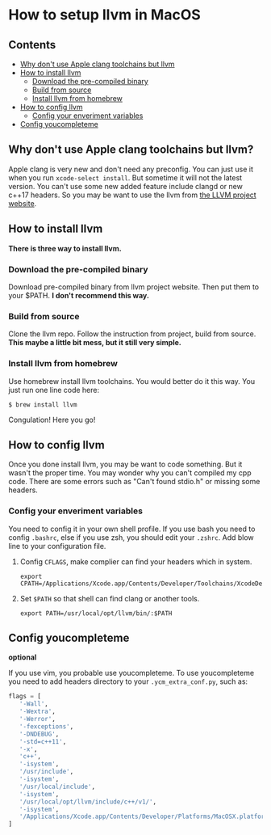 # How to setup llvm in MacOS

## Contents

-   [Why don't use Apple clang toolchains but llvm](#why-dont-use-apple-clang-toolchains-but-llvm)
-   [How to install llvm](#how-to-install-llvm)
    -   [Download the pre-compiled binary](#download-the-pre-compiled-binary)
    -   [Build from source](#build-from-source)
    -   [Install llvm from homebrew](#install-llvm-from-homebrew)
-   [How to config llvm](#how-to-config-llvm)
    -   [Config your enveriment variables](#config-your-enveriment-variables)
-   [Config youcompleteme](#config-youcompleteme)

## Why don't use Apple clang toolchains but llvm?

Apple clang is very new and don't need any preconfig. You can just use it when you run `xcode-select install`. But sometime it will not the latest version. You can't use some new added feature include clangd or new c++17 headers. So you may be want to use the llvm from [the LLVM project website](https://llvm.org).

## How to install llvm

**There is three way to install llvm.**

### Download the pre-compiled binary

Download pre-compiled binary from llvm project website. Then put them to your $PATH.
**I don't recommend this way.**

### Build from source

Clone the llvm repo. Follow the instruction from project, build from source.
**This maybe a little bit mess, but it still very simple.**

### Install llvm from homebrew

Use homebrew install llvm toolchains. You would better do it this way.
You just run one line code here:

```shell
$ brew install llvm
```

Congulation! Here you go!

## How to config llvm

Once you done install llvm, you may be want to code something. But it wasn't the proper time. You may wonder why you can't compiled my cpp code. There are some errors such as "Can't found stdio.h" or missing some headers.

### Config your enveriment variables

You need to config it in your own shell profile. If you use bash you need to config `.bashrc`, else if you use zsh, you should edit your `.zshrc`.  Add blow line to your configuration file.

1.  Config `CFLAGS`, make complier can find your headers which in system.

    ```shell
    export CPATH=/Applications/Xcode.app/Contents/Developer/Toolchains/XcodeDefault.xctoolchain/usr/lib/clang/10.0.0/include:/Applications/Xcode.app/Contents/Developer/Toolchains/XcodeDefault.xctoolchain/usr/include:/Applications/Xcode.app/Contents/Developer/Platforms/MacOSX.platform/Developer/SDKs/MacOSX10.14.sdk/usr/include:/Applications/Xcode.app/Contents/Developer/Platforms/MacOSX.platform/Developer/SDKs/MacOSX10.14.sdk/System/Library/Frameworks
    ```
2.  Set `$PATH` so that shell can find clang or another tools.

    ```shell
    export PATH=/usr/local/opt/llvm/bin/:$PATH
    ```

## Config youcompleteme

**optional**

If you use vim, you probable use youcompleteme. To use youcompleteme you need to add headers directory to your `.ycm_extra_conf.py`, such as:

```python
flags = [
   '-Wall',
   '-Wextra',
   '-Werror',
   '-fexceptions',
   '-DNDEBUG',
   '-std=c++11',
   '-x',
   'c++',
   '-isystem',
   '/usr/include',
   '-isystem',
   '/usr/local/include',
   '-isystem',
   '/usr/local/opt/llvm/include/c++/v1/',
   '-isystem',
   '/Applications/Xcode.app/Contents/Developer/Platforms/MacOSX.platform/Developer/SDKs/MacOSX.sdk/usr/include/'
]
```
